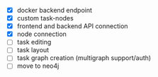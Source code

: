 - [x] docker backend endpoint
- [x] custom task-nodes
- [x] frontend and backend API connection
- [x] node connection
- [ ] task editing
- [ ] task layout
- [ ] task graph creation (multigraph support/auth)
- [ ] move to neo4j
